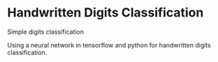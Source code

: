 # Handwritten Digits Classification
Simple digits classification

Using a neural network in tensorflow and python for handwritten digits classification. 


